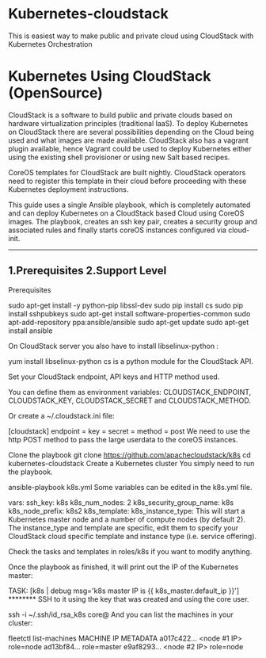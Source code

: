 # Kubernetes-cloudstack
This is easiest way to make public and private cloud using CloudStack with Kubernetes Orchestration 
# Kubernetes Using CloudStack (OpenSource)
CloudStack is a software to build public and private clouds based on hardware virtualization principles (traditional IaaS). To deploy Kubernetes on CloudStack there are several possibilities depending on the Cloud being used and what images are made available. CloudStack also has a vagrant plugin available, hence Vagrant could be used to deploy Kubernetes either using the existing shell provisioner or using new Salt based recipes.

CoreOS templates for CloudStack are built nightly. CloudStack operators need to register this template in their cloud before proceeding with these Kubernetes deployment instructions.

This guide uses a single Ansible playbook, which is completely automated and can deploy Kubernetes on a CloudStack based Cloud using CoreOS images. The playbook, creates an ssh key pair, creates a security group and associated rules and finally starts coreOS instances configured via cloud-init.

--------------------
1.Prerequisites
2.Support Level
--------------------

Prerequisites

sudo apt-get install -y python-pip libssl-dev
sudo pip install cs
sudo pip install sshpubkeys
sudo apt-get install software-properties-common
sudo apt-add-repository ppa:ansible/ansible
sudo apt-get update
sudo apt-get install ansible

On CloudStack server you also have to install libselinux-python :

yum install libselinux-python
cs is a python module for the CloudStack API.

Set your CloudStack endpoint, API keys and HTTP method used.

You can define them as environment variables: CLOUDSTACK_ENDPOINT, CLOUDSTACK_KEY, CLOUDSTACK_SECRET and CLOUDSTACK_METHOD.

Or create a ~/.cloudstack.ini file:

[cloudstack]
endpoint = <your cloudstack api endpoint>
key = <your api access key>
secret = <your api secret key>
method = post
We need to use the http POST method to pass the large userdata to the coreOS instances.

Clone the playbook
git clone https://github.com/apachecloudstack/k8s
cd kubernetes-cloudstack
Create a Kubernetes cluster
You simply need to run the playbook.

ansible-playbook k8s.yml
Some variables can be edited in the k8s.yml file.

vars:
  ssh_key: k8s
  k8s_num_nodes: 2
  k8s_security_group_name: k8s
  k8s_node_prefix: k8s2
  k8s_template: <templatename>
  k8s_instance_type: <serviceofferingname>
This will start a Kubernetes master node and a number of compute nodes (by default 2). The instance_type and template are specific, edit them to specify your CloudStack cloud specific template and instance type (i.e. service offering).

Check the tasks and templates in roles/k8s if you want to modify anything.

Once the playbook as finished, it will print out the IP of the Kubernetes master:

TASK: [k8s | debug msg='k8s master IP is {{ k8s_master.default_ip }}'] ********
SSH to it using the key that was created and using the core user.

ssh -i ~/.ssh/id_rsa_k8s core@<master IP>
And you can list the machines in your cluster:

fleetctl list-machines
MACHINE        IP             METADATA
a017c422...    <node #1 IP>   role=node
ad13bf84...    <master IP>    role=master
e9af8293...    <node #2 IP>   role=node
